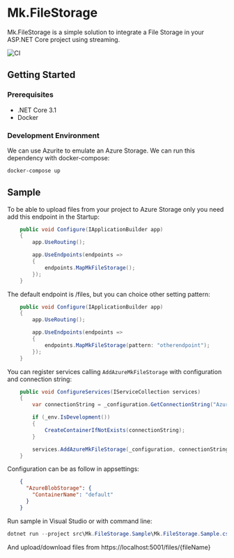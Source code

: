 # Mk.FileStorage

Mk.FileStorage is a simple solution to integrate a File Storage in your ASP.NET Core project using streaming.

![CI](https://github.com/m-knet/Mk.FileStorage/workflows/CI/badge.svg)

## Getting Started

### Prerequisites

* .NET Core 3.1
* Docker

### Development Environment

We can use Azurite to emulate an Azure Storage. We can run this dependency with docker-compose:

```bash
docker-compose up
```

## Sample

To be able to upload files from your project to Azure Storage only you need add this endpoint in the Startup:

```csharp
    public void Configure(IApplicationBuilder app)
    {
        app.UseRouting();

        app.UseEndpoints(endpoints =>
        {
            endpoints.MapMkFileStorage();
        });
    }
```

The default endpoint is /files, but you can choice other setting pattern:

```csharp
    public void Configure(IApplicationBuilder app)
    {
        app.UseRouting();

        app.UseEndpoints(endpoints =>
        {
            endpoints.MapMkFileStorage(pattern: "otherendpoint");
        });
    }
```

You can register services calling `AddAzureMkFileStorage` with configuration and connection string:

```csharp
    public void ConfigureServices(IServiceCollection services)
    {
        var connectionString = _configuration.GetConnectionString("AzureBlobStorage");

        if (_env.IsDevelopment())
        {
            CreateContainerIfNotExists(connectionString);
        }

        services.AddAzureMkFileStorage(_configuration, connectionString);
    }
```

Configuration can be as follow in appsettings:
```json
    {
      "AzureBlobStorage": {
        "ContainerName": "default"
      }
    }
```

Run sample in Visual Studio or with command line:

```csharp
dotnet run --project src\Mk.FileStorage.Sample\Mk.FileStorage.Sample.csproj
```

And upload/download files from https://localhost:5001/files/{fileName}
